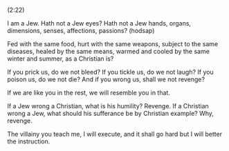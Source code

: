 (2:22)

I am a Jew. 
Hath not a Jew eyes? Hath not a Jew hands, organs, dimensions, senses, affections, passions? (hodsap)

Fed with the same food, 
hurt with the same weapons, 
subject to the same diseases, 
healed by the same means,
warmed and cooled by the same winter and summer, as
a Christian is?

If you prick us, do we not bleed?
If you tickle us, do we not laugh? 
If you poison us, do we not die? 
And if you wrong us, shall we not revenge? 

If we are like you in the rest, we will resemble you in that. 

If a Jew wrong a Christian, what is his humility? Revenge. 
If a Christian wrong a Jew, what should his sufferance be by
Christian example? Why, revenge. 

The villainy you teach me, I will execute, 
and it shall go hard but I will better the instruction.
